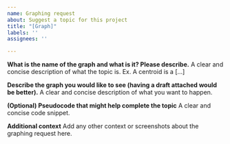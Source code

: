 ```yaml
---
name: Graphing request
about: Suggest a topic for this project
title: "[Graph]"
labels: ''
assignees: ''

---
```


**What is the name of the graph and what is it? Please describe.**
A clear and concise description of what the topic is. Ex. A centroid is a [...]

**Describe the graph you would like to see (having a draft attached would be better).**
A clear and concise description of what you want to happen.

**(Optional) Pseudocode that might help complete the topic**
A clear and concise code snippet.

**Additional context**
Add any other context or screenshots about the graphing request here.
